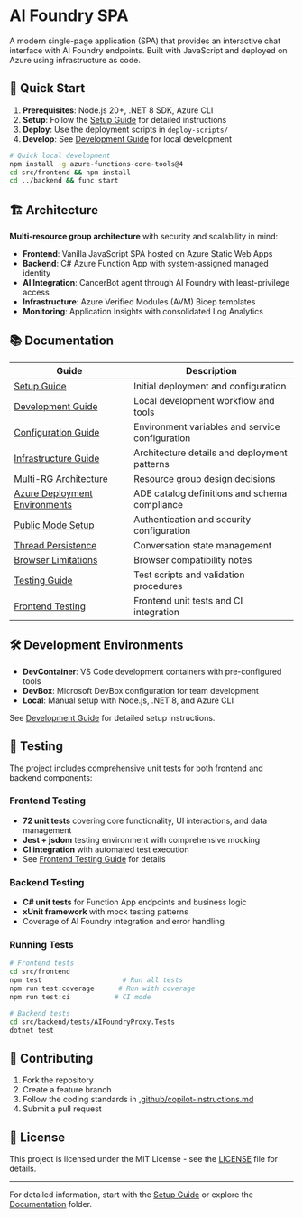 # AI Foundry SPA

A modern single-page application (SPA) that provides an interactive chat interface with AI Foundry endpoints. Built with JavaScript and deployed on Azure using infrastructure as code.


## 🚀 Quick Start

1. **Prerequisites**: Node.js 20+, .NET 8 SDK, Azure CLI
2. **Setup**: Follow the [Setup Guide](documentation/SETUP.md) for detailed instructions
3. **Deploy**: Use the deployment scripts in `deploy-scripts/`
4. **Develop**: See [Development Guide](documentation/DEVELOPMENT.md) for local development

```bash
# Quick local development
npm install -g azure-functions-core-tools@4
cd src/frontend && npm install
cd ../backend && func start
```

## 🏗 Architecture

**Multi-resource group architecture** with security and scalability in mind:

- **Frontend**: Vanilla JavaScript SPA hosted on Azure Static Web Apps
- **Backend**: C# Azure Function App with system-assigned managed identity  
- **AI Integration**: CancerBot agent through AI Foundry with least-privilege access
- **Infrastructure**: Azure Verified Modules (AVM) Bicep templates
- **Monitoring**: Application Insights with consolidated Log Analytics

## 📚 Documentation

| Guide | Description |
|-------|-------------|
| [Setup Guide](documentation/SETUP.md) | Initial deployment and configuration |
| [Development Guide](documentation/DEVELOPMENT.md) | Local development workflow and tools |
| [Configuration Guide](documentation/CONFIGURATION.md) | Environment variables and service configuration |
| [Infrastructure Guide](documentation/INFRASTRUCTURE.md) | Architecture details and deployment patterns |
| [Multi-RG Architecture](documentation/MULTI_RG_ARCHITECTURE.md) | Resource group design decisions |
| [Azure Deployment Environments](documentation/AZURE_DEPLOYMENT_ENVIRONMENTS.md) | ADE catalog definitions and schema compliance |
| [Public Mode Setup](documentation/PUBLIC_MODE_SETUP.md) | Authentication and security configuration |
| [Thread Persistence](documentation/THREAD_PERSISTENCE_FIX.md) | Conversation state management |
| [Browser Limitations](documentation/AI_FOUNDRY_BROWSER_LIMITATIONS.md) | Browser compatibility notes |
| [Testing Guide](tests/TEST.md) | Test scripts and validation procedures |
| [Frontend Testing](src/frontend/TESTING.md) | Frontend unit tests and CI integration |

## 🛠 Development Environments

- **DevContainer**: VS Code development containers with pre-configured tools
- **DevBox**: Microsoft DevBox configuration for team development
- **Local**: Manual setup with Node.js, .NET 8, and Azure CLI

See [Development Guide](documentation/DEVELOPMENT.md) for detailed setup instructions.

## 🧪 Testing

The project includes comprehensive unit tests for both frontend and backend components:

### Frontend Testing
- **72 unit tests** covering core functionality, UI interactions, and data management
- **Jest + jsdom** testing environment with comprehensive mocking
- **CI integration** with automated test execution
- See [Frontend Testing Guide](src/frontend/TESTING.md) for details

### Backend Testing  
- **C# unit tests** for Function App endpoints and business logic
- **xUnit framework** with mock testing patterns
- Coverage of AI Foundry integration and error handling

### Running Tests
```bash
# Frontend tests
cd src/frontend
npm test                    # Run all tests
npm run test:coverage      # Run with coverage
npm run test:ci           # CI mode

# Backend tests  
cd src/backend/tests/AIFoundryProxy.Tests
dotnet test
```

## 🤝 Contributing

1. Fork the repository
2. Create a feature branch
3. Follow the coding standards in [.github/copilot-instructions.md](.github/copilot-instructions.md)
4. Submit a pull request

## 📄 License

This project is licensed under the MIT License - see the [LICENSE](LICENSE) file for details.

---

For detailed information, start with the [Setup Guide](documentation/SETUP.md) or explore the [Documentation](documentation/) folder.
